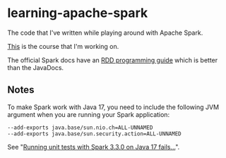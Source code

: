 # learning-apache-spark

The code that I've written while playing around with Apache Spark.

[This](https://www.udemy.com/course/apache-spark-for-java-developers) is the course that I'm working on.

The official Spark docs have an [RDD programming guide](https://spark.apache.org/docs/latest/rdd-programming-guide.html) which is better than the JavaDocs.

## Notes

To make Spark work with Java 17, you need to include the following JVM argument when you are running your Spark application:

```
--add-exports java.base/sun.nio.ch=ALL-UNNAMED
--add-exports java.base/sun.security.action=ALL-UNNAMED
```

See "[Running unit tests with Spark 3.3.0 on Java 17 fails...](https://stackoverflow.com/questions/72724816/running-unit-tests-with-spark-3-3-0-on-java-17-fails-with-illegalaccesserror-cl)".
